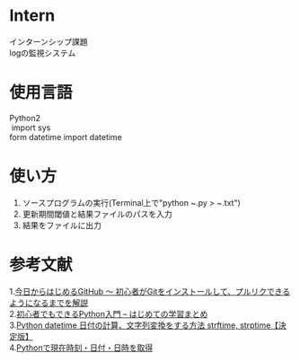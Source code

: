 # Intern
インターンシップ課題  
logの監視システム
# 使用言語
Python2  
  import sys  
  form datetime import datetime
# 使い方
1. ソースプログラムの実行(Terminal上で"python ~.py > ~.txt")  
2. 更新期間閾値と結果ファイルのパスを入力  
3. 結果をファイルに出力
# 参考文献
1.[今日からはじめるGitHub 〜 初心者がGitをインストールして、プルリクできるようになるまでを解説](https://employment.en-japan.com/engineerhub/entry/2017/01/31/110000)  
2.[初心者でもできるPython入門 – はじめての学習まとめ](https://codeaid.jp/py-novice/)  
3.[Python datetime 日付の計算、文字列変換をする方法 strftime, strptime【決定版】](https://qiita.com/7110/items/4ece0ce9be0ce910ee90)  
4.[Pythonで現在時刻・日付・日時を取得](https://note.nkmk.me/python-datetime-now-today/)  
